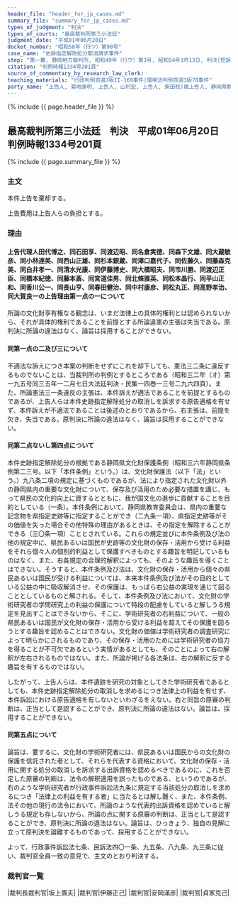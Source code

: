 ```yaml
---
header_file: "header_for_jp_cases.md"
summary_file: "summary_for_jp_cases.md"
types_of_judgment: "判決"
types_of_courts: "最高裁判所第三小法廷"
judgment_date: "平成01年06月20日"
docket_number: "昭和58年（行ツ）第98号"
case_name: "史跡指定解除処分取消請求事件"
step: "第一審, 静岡地方裁判所, 昭和49年（行ウ）第3号, 昭和54年3月13日, 判決|控訴審, 東京高等裁判所, 昭和54年（行コ）第33号, 昭和58年5月30日, 判決"
citation: "判例時報1334号201頁"
source_of_commentary_by_research_law_clerk:
teaching_materials: "行政判例百選7版II-169事件|環境法判例百選3版78事件"
party_name: "上告人, 菊地康明, 上告人, 山村宏, 上告人, 柴田稔|被上告人, 静岡県教育委員会, 右代表者委員長, 松島勇平"
---
```


{% include {{ page.header_file }}  %}

## 最高裁判所第三小法廷　判決　平成01年06月20日　判例時報1334号201頁

{% include {{ page.summary_file }}  %}






### 主文



本件上告を棄却する。

上告費用は上告人らの負担とする。





### 理由



#### 上告代理人田代博之、同石田享、同渡辺昭、同名倉実徳、同森下文雄、同大蔵敏彦、同小林達美、同西山正雄、同杉本銀蔵、同澤口嘉代子、同佐藤久、同藤森克美、同白井孝一、同清水光康、同伊藤博史、同大橋昭夫、同市川勝、同渡辺正臣、同橋本紀徳、同藤本斎、同宮道佳男、同北條雅英、同松本晶行、同平山正和、同香川公一、同長山亨、同春田健治、同中村康彦、同松丸正、同高野孝治、同大賀良一の上告理由第一点の一について

所論の文化財享有権なる観念は、いまだ法律上の具体的権利とは認められないから、それが具体的権利であることを前提とする所論違憲の主張は失当である。原判決に所論の違法はなく、論旨は採用することができない。

#### 同第一点の二及び三について

不適法な訴えにつき本案の判断をせずにこれを却下しても、憲法三二条に違反するものでないことは、当裁判所の判例とするところである（昭和三二年（オ）第一九五号同三五年一二月七日大法廷判決・民集一四巻一三号二九六四頁）。また、所論憲法三一条違反の主張は、本件訴えが適法であることを前提とするものであるが、上告人らは本件史跡指定解除処分の取消しを訴求する原告適格を有せず、本件訴えが不適法であることは後述のとおりであるから、右主張は、前提を欠き、失当である。原判決に所論の違法はなく、論旨は採用することができない。

#### 同第二点ないし第四点について

本件史跡指定解除処分の根拠である静岡県文化財保護条例（昭和三六年静岡県条例第二三号。以下「本件条例」という。）は、文化財保護法（以下「法」という。）九八条二項の規定に基づくものであるが、法により指定された文化財以外の静岡県内の重要な文化財について、保存及び活用のため必要な措置を講じ、もって県民の文化的向上に資するとともに、我が国文化の進歩に貢献することを目的としている（一条）。本件条例において、静岡県教育委員会は、県内の重要な記念物を県指定史跡等に指定することができ（二九条一項）、県指定史跡等がその価値を失った場合その他特殊の理由があるときは、その指定を解除することができる（三〇条一項）こととされている。これらの規定並びに本件条例及び法の他の規定中に、県民あるいは国民が史跡等の文化財の保存・活用から受ける利益をそれら個々人の個別的利益として保護すべきものとする趣旨を明記しているものはなく、また、右各規定の合理的解釈によっても、そのような趣旨を導くことはできない。そうすると、本件条例及び法は、文化財の保存・活用から個々の県民あるいは国民が受ける利益については、本来本件条例及び法がその目的としている公益の中に吸収解消させ、その保護は、もっぱら右公益の実現を通じて図ることとしているものと解される。そして、本件条例及び法において、文化財の学術研究者の学問研究上の利益の保護について特段の配慮をしていると解しうる規定を見出すことはできないから、そこに、学術研究者の右利益について、一般の県民あるいは国民が文化財の保存・活用から受ける利益を超えてその保護を図ろうとする趣旨を認めることはできない。文化財の価値は学術研究者の調査研究によって明らかにされるものであり、その保存・活用のためには学術研究者の協力を得ることが不可欠であるという実情があるとしても、そのことによって右の解釈が左右されるものではない。また、所論が掲げる各法条は、右の解釈に反する趣旨を有するものではない。



したがって、上告人らは、本件遺跡を研究の対象としてきた学術研究者であるとしても、本件史跡指定解除処分の取消しを求めるにつき法律上の利益を有せず、本件訴訟における原告適格を有しないといわざるをえない。右と同旨の原審の判断は、正当として是認することができ、原判決に所論の違法はない。論旨は、採用することができない。

#### 同第五点について

論旨は、要するに、文化財の学術研究者には、県民あるいは国民からの文化財の保護を信託された者として、それらを代表する資格において、文化財の保存・活用に関する処分の取消しを訴求する出訴資格を認めるべきであるのに、これを否定した原審の判断は、法令の解釈適用を誤ったものである、というのであるが、右のような学術研究者が行政事件訴訟法九条に規定する当該処分の取消しを求めるにつき「法律上の利益を有する者」に当たるとは解し難く、また、本件条例、法その他の現行の法令において、所論のような代表的出訴資格を認めていると解しうる規定も存しないから、所論の点に関する原審の判断は、正当として是認することができ、原判決に所論の違法はない。論旨は、ひっきょう、独自の見解に立って原判決を論難するものであって、採用することができない。

よって、行政事件訴訟法七条、民訴法四〇一条、九五条、八九条、九三条に従い、裁判官全員一致の意見で、主文のとおり判決する。

### 裁判官一覧

|裁判長裁判官|坂上壽夫|
|裁判官|伊藤正己|
|裁判官|安岡滿彦|
|裁判官|貞家克己|





